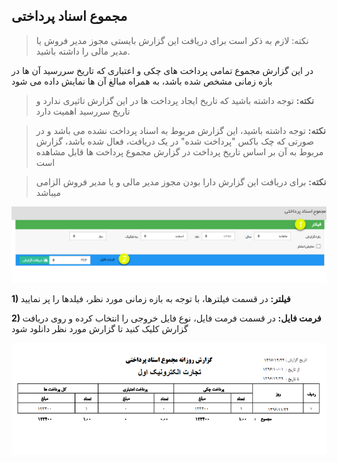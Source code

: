 ﻿## مجموع اسناد پرداختی

> نکته: لازم به ذکر است برای دریافت این گزارش بایستی مجوز مدیر فروش یا مدیر مالی را داشته باشید.


در این گزارش مجموع تمامی پرداخت های چکی و اعتباری که تاریخ سررسید آن ها در بازه زمانی مشخص شده باشد، به همراه مبالغ آن ها نمایش داده می شود


> **نکته:** توجه داشته باشید که تاریخ ایجاد پرداخت ها در این گزارش تاثیری ندارد و تاریخ سررسید اهمیت دارد

> **نکته:** توجه داشته باشید، این گزارش مربوط به اسناد پرداخت نشده می باشد و در صورتی که چک باکس "پرداخت شده" در یک دریافت، فعال شده باشد، گزارش مربوط به آن بر اساس تاریخ پرداخت در گزارش  مجموع پرداخت ها قابل مشاهده است

>  **نکته:** برای دریافت این گزارش دارا بودن مجوز مدیر مالی و یا مدیر فروش الزامی میباشد

![](TotalPcheck1.png)

**1)  فیلتر:** در قسمت فیلترها، با توجه به بازه زمانی مورد نظر، فیلدها را پر نمایید

**2) فرمت فایل:** در قسمت فرمت فایل، نوع فایل خروجی را انتخاب کرده و روی دریافت گزارش کلیک کنید تا گزارش مورد نظر دانلود شود

![](TotalPcheck2.png)

